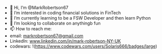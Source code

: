 - 👋 Hi, I’m @MarkRobertson67
- 👀 I’m interested in coding financial solutions in FinTech
- 🌱 I’m currently learning to be a FSW Developer and then learn Python
- 💞️ I’m looking to collaborate on anythingb fun
- 📫 How to reach me: 
- email: <markrobertson67@gmail.com>
- LinkedIn: www.linkedin.com/in/mark-robertson-NY-UK
- codewars: !(https://www.codewars.com/users/Solaris666/badges/large)

<!---
MarkRobertson67/MarkRobertson67 is a ✨ special ✨ repository because its `README.md` (this file) appears on your GitHub profile.
You can click the Preview link to take a look at your changes.
--->
